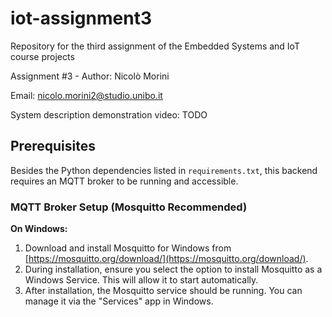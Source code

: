 # iot-assignment3

Repository for the third assignment of the Embedded Systems and IoT course projects

Assignment #3 - Author: Nicolò Morini

Email: nicolo.morini2@studio.unibo.it

System description demonstration video: TODO

## Prerequisites

Besides the Python dependencies listed in `requirements.txt`, this backend requires an MQTT broker to be running and accessible.

### MQTT Broker Setup (Mosquitto Recommended)

**On Windows:**
1.  Download and install Mosquitto for Windows from [https://mosquitto.org/download/](https://mosquitto.org/download/).
2.  During installation, ensure you select the option to install Mosquitto as a Windows Service. This will allow it to start automatically.
3.  After installation, the Mosquitto service should be running. You can manage it via the "Services" app in Windows.